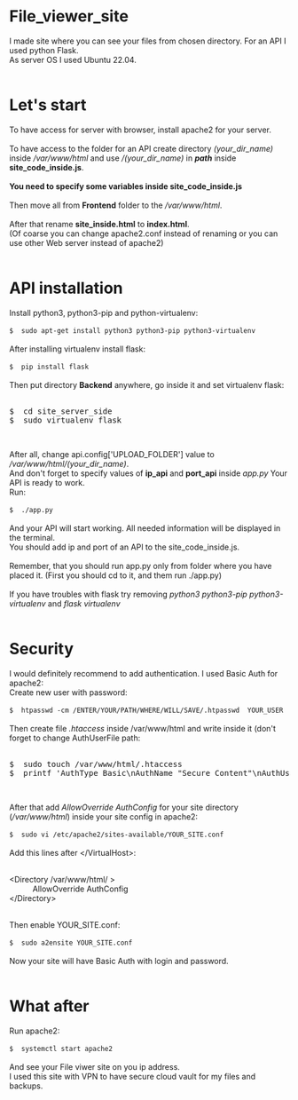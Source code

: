 # File_viewer_site
I made site where you can see your files from chosen directory. For an API I used python Flask.<br>
As server OS I used Ubuntu 22.04.<br>
<br>

# Let's start
To have access for server with browser, install apache2 for your server.<br>
<br>
To have access to the folder for an API create directory *(your_dir_name)* inside */var/www/html* and use */(your_dir_name)* in ***path*** inside **site_code_inside.js**.<br>
<br>
****You need to specify some variables inside site_code_inside.js****<br>
<br>
Then move all from **Frontend**  folder to the */var/www/html*.<br>
<br>
After that rename **site_inside.html** to **index.html**.<br>
(Of coarse you can change apache2.conf instead of renaming or you can use other Web server instead of apache2)<br>
<br>

# API installation
Install python3, python3-pip and python-virtualenv:<br>
<br>
```$  sudo apt-get install python3 python3-pip python3-virtualenv```<br>
<br>
After installing virtualenv install flask:<br>
<br>
```$  pip install flask```<br>
<br>
Then put directory **Backend** anywhere, go inside it and set virtualenv flask:<br>
<br>
<pre>
$  cd site_server_side
$  sudo virtualenv flask</pre><br>

After all, change api.config\['UPLOAD_FOLDER'\] value to */var/www/html/(your_dir_name)*.<br>
And don't forget to specify values of **ip_api** and **port_api** inside *app.py*
Your API is ready to work.<br>
Run:<br>
<br>
```$  ./app.py```<br>
<br>
And your API will start working. All needed information will be displayed in the terminal.<br>
You should add ip and port of an API to the site_code_inside.js.<br>
<br>
Remember, that you should run app.py only from folder where you have placed it. (First you should cd to it, and them run ./app.py)<br>
<br>
If you have troubles with flask try removing *python3 python3-pip python3-virtualenv* and *flask virtualenv*<br>
<br>

# Security
I would definitely recommend to add authentication. I used Basic Auth for apache2:<br>
Create new user with password:<br>
<br>
```$  htpasswd -cm /ENTER/YOUR/PATH/WHERE/WILL/SAVE/.htpasswd  YOUR_USER```<br>
<br>
Then create file *.htaccess* inside /var/www/html and write inside it (don't forget to change AuthUserFile path:<br>
<br>
<pre>
$  sudo touch /var/www/html/.htaccess
$  printf 'AuthType Basic\nAuthName "Secure Content"\nAuthUserFile /ENTER/YOUR/PATH/TO/.htpasswd\nrequire valid-user' | sudo tee /var/www/html/.htaccess</pre><br>

After that add *AllowOverride AuthConfig* for your site directory (*/var/www/html*) inside your site config in apache2:<br>
<br>
```$  sudo vi /etc/apache2/sites-available/YOUR_SITE.conf```<br>
<br>
Add this lines after \</VirtualHost\>:<br><br>


<Directory /var/www/html/ ><br>
&emsp;&emsp;&emsp;AllowOverride AuthConfig<br>
\</Directory\><br>


<br>Then enable YOUR_SITE.conf:<br>
<br>
```$  sudo a2ensite YOUR_SITE.conf```<br>
<br>
Now your site will have Basic Auth with login and password.<br>
<br>

# What after
Run apache2:<br>
<br>
```$  systemctl start apache2```<br>
<br>
And see your File viwer site on you ip address.<br>
I used this site with VPN to have secure cloud vault for my files and backups.<br>




